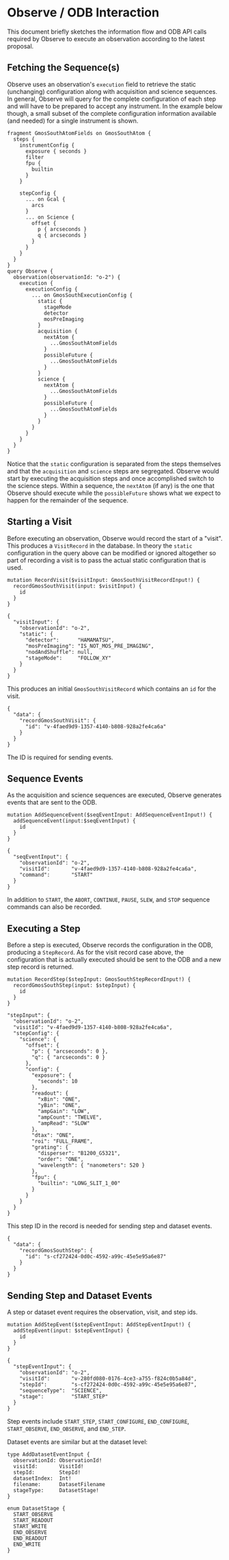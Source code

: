 # Observe / ODB Interaction

This document briefly sketches the information flow and ODB API calls required by Observe to execute an observation according to the latest proposal.

## Fetching the Sequence(s)

Observe uses an observation's `execution` field to retrieve the static (unchanging) configuration along with acquisition and science sequences.  In general, Observe will query for the complete configuration of each step and will have to be prepared to accept any instrument.  In the example below though, a small subset of the complete configuration information available (and needed) for a single instrument is shown.


```
fragment GmosSouthAtomFields on GmosSouthAtom {
  steps {
    instrumentConfig {
      exposure { seconds }
      filter
      fpu {
        builtin
      }
    }
    
    stepConfig {
      ... on Gcal {
        arcs
      }
      ... on Science {
        offset {
          p { arcseconds }
          q { arcseconds }
        }
      }
    }
  }
}
query Observe {
  observation(observationId: "o-2") {
    execution {
      executionConfig {
        ... on GmosSouthExecutionConfig {
          static {
            stageMode
            detector
            mosPreImaging
          }
          acquisition {
            nextAtom {
              ...GmosSouthAtomFields
            }
            possibleFuture {
              ...GmosSouthAtomFields
            }
          }
          science {
            nextAtom {
              ...GmosSouthAtomFields
            }
            possibleFuture {
              ...GmosSouthAtomFields
            }
          }
        }
      }
    }
  }
}
```

Notice that the `static` configuration is separated from the steps themselves and that the `acquisition` and `science` steps are segregated.  Observe would start by executing the acquisition steps and once accomplished switch to the science steps.  Within a sequence, the `nextAtom` (if any) is the one that Observe should execute while the `possibleFuture` shows what we expect to happen for the remainder of the sequence.

## Starting a Visit

Before executing an observation, Observe would record the start of a "visit".  This produces a `VisitRecord` in the database.  In theory the `static` configuration in the query above can be modified or ignored altogether so part of recording a visit is to pass the actual static configuration that is used.

```
mutation RecordVisit($visitInput: GmosSouthVisitRecordInput!) {
  recordGmosSouthVisit(input: $visitInput) {
    id
  }
}

{  
  "visitInput": {
    "observationId": "o-2",
    "static": {
      "detector":      "HAMAMATSU",
      "mosPreImaging": "IS_NOT_MOS_PRE_IMAGING",
      "nodAndShuffle": null,
      "stageMode":     "FOLLOW_XY"
    }
  }
}
```

This produces an initial `GmosSouthVisitRecord` which contains an `id` for the visit.

```
{
  "data": {
    "recordGmosSouthVisit": {
      "id": "v-4faed9d9-1357-4140-b808-928a2fe4ca6a"
    }
  }
}
```

The ID is required for sending events.

## Sequence Events

As the acquisition and science sequences are executed, Observe generates events that are sent to the ODB.

```
mutation AddSequenceEvent($seqEventInput: AddSequenceEventInput!) {
  addSequenceEvent(input:$seqEventInput) {
    id
  }
}

{
  "seqEventInput": {
    "observationId": "o-2",
    "visitId":       "v-4faed9d9-1357-4140-b808-928a2fe4ca6a",
    "command":       "START"
  }
}
```

In addition to `START`, the `ABORT`, `CONTINUE`, `PAUSE`, `SLEW`, and `STOP` sequence commands can also be recorded.


## Executing a Step

Before a step is executed, Observe records the configuration in the ODB, producing a `StepRecord`.  As for the visit record case above, the configuration that is actually executed should be sent to the ODB and a new step record is returned.

```
mutation RecordStep($stepInput: GmosSouthStepRecordInput!) {
  recordGmosSouthStep(input: $stepInput) {
    id
  }
}

"stepInput": {
  "observationId": "o-2",
  "visitId": "v-4faed9d9-1357-4140-b808-928a2fe4ca6a",
  "stepConfig": {
    "science": {
      "offset": {
        "p": { "arcseconds": 0 },
        "q": { "arcseconds": 0 }
      },
      "config": {
        "exposure": {
          "seconds": 10
        },
        "readout": {
          "xBin": "ONE",
          "yBin": "ONE",
          "ampGain": "LOW",
          "ampCount": "TWELVE",
          "ampRead": "SLOW"
        },
        "dtax": "ONE",
        "roi": "FULL_FRAME",
        "grating": {
          "disperser": "B1200_G5321",
          "order": "ONE",
          "wavelength": { "nanometers": 520 }
        },
        "fpu": {
          "builtin": "LONG_SLIT_1_00"
        }
      }
    }
  }
}
```

This step ID in the record is needed for sending step and dataset events.

```
{
  "data": {
    "recordGmosSouthStep": {
      "id": "s-cf272424-0d0c-4592-a99c-45e5e95a6e87"
    }
  }
}
```

## Sending Step and Dataset Events

A step or dataset event requires the observation, visit, and step ids.

```
mutation AddStepEvent($stepEventInput: AddStepEventInput!) {
  addStepEvent(input: $stepEventInput) {
    id
  }
}

{
  "stepEventInput": {
    "observationId": "o-2",
    "visitId":       "v-280fd080-0176-4ce3-a755-f824c0b5a84d",
    "stepId":        "s-cf272424-0d0c-4592-a99c-45e5e95a6e87",
    "sequenceType":  "SCIENCE",
    "stage":         "START_STEP"
  }
}
```

Step events include `START_STEP`, `START_CONFIGURE`, `END_CONFIGURE`, `START_OBSERVE`, `END_OBSERVE`, and `END_STEP`.

Dataset events are similar but at the dataset level:

```
type AddDatasetEventInput {
  observationId: ObservationId!
  visitId:       VisitId!
  stepId:        StepId!
  datasetIndex:  Int!
  filename:      DatasetFilename
  stageType:     DatasetStage!
}

enum DatasetStage {
  START_OBSERVE
  START_READOUT
  START_WRITE
  END_OBSERVE
  END_READOUT
  END_WRITE
}
```



